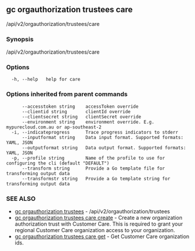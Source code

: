 ## gc orgauthorization trustees care

/api/v2/orgauthorization/trustees/care

### Synopsis

/api/v2/orgauthorization/trustees/care

### Options

```
  -h, --help   help for care
```

### Options inherited from parent commands

```
      --accesstoken string    accessToken override
      --clientid string       clientId override
      --clientsecret string   clientSecret override
      --environment string    environment override. E.g. mypurecloud.com.au or ap-southeast-2
  -i, --indicateprogress      Trace progress indicators to stderr
      --inputformat string    Data input format. Supported formats: YAML, JSON
      --outputformat string   Data output format. Supported formats: YAML, JSON
  -p, --profile string        Name of the profile to use for configuring the cli (default "DEFAULT")
      --transform string      Provide a Go template file for transforming output data
      --transformstr string   Provide a Go template string for transforming output data
```

### SEE ALSO

* [gc orgauthorization trustees](gc_orgauthorization_trustees.html)	 - /api/v2/orgauthorization/trustees
* [gc orgauthorization trustees care create](gc_orgauthorization_trustees_care_create.html)	 - Create a new organization authorization trust with Customer Care. This is required to grant your regional Customer Care organization access to your organization.
* [gc orgauthorization trustees care get](gc_orgauthorization_trustees_care_get.html)	 - Get Customer Care organization ids.


